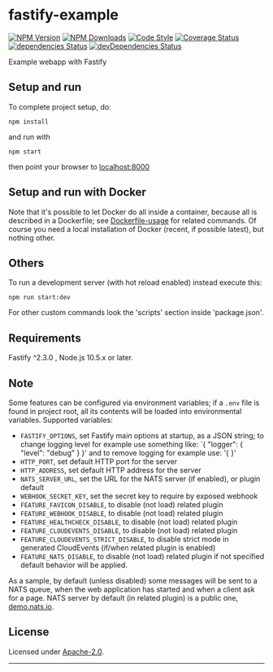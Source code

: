 # fastify-example

  [![NPM Version](https://img.shields.io/npm/v/fastify-example.svg?style=flat)](https://npmjs.org/package/fastify-example/)
  [![NPM Downloads](https://img.shields.io/npm/dm/fastify-example.svg?style=flat)](https://npmjs.org/package/fastify-example/)
  [![Code Style](https://img.shields.io/badge/code%20style-standard-brightgreen.svg?style=flat)](http://standardjs.com/)
  [![Coverage Status](https://coveralls.io/repos/github/smartiniOnGitHub/fastify-example/badge.svg?branch=master)](https://coveralls.io/github/smartiniOnGitHub/fastify-example/?branch=master)
  [![dependencies Status](https://david-dm.org/smartiniOnGitHub/fastify-example/status.svg)](https://david-dm.org/smartiniOnGitHub/fastify-example)
  [![devDependencies Status](https://david-dm.org/smartiniOnGitHub/fastify-example/dev-status.svg)](https://david-dm.org/smartiniOnGitHub/fastify-example?type=dev)

Example webapp with Fastify


## Setup and run

To complete project setup, do:
```
npm install
```

and run with
```
npm start
```

then point your browser to [localhost:8000](http://localhost:8000)


## Setup and run with Docker

Note that it's possible to let Docker do all inside a container, because all is described in a Dockerfile; see [Dockerfile-usage](./docs/Dockerfile-usage.md) for related commands.
Of course you need a local installation of Docker (recent, if possible latest), but nothing other.


## Others

To run a development server (with hot reload enabled) instead execute this:
```
npm run start:dev
```

For other custom commands look the 'scripts' section inside 'package.json'.


## Requirements

Fastify ^2.3.0 , Node.js 10.5.x or later.


## Note

Some features can be configured via environment variables; 
if a `.env` file is found in project root, all its contents 
will be loaded into environmental variables.
Supported variables:
- `FASTIFY_OPTIONS`, set Fastify main options at startup, as a JSON string; 
  to change logging level for example use something like: `{ "logger": { "level": "debug" } }'
  and to remove logging for example use: '{ }'
- `HTTP_PORT`, set default HTTP port for the server
- `HTTP_ADDRESS`, set default HTTP address for the server
- `NATS_SERVER_URL`, set the URL for the NATS server (if enabled), or plugin default
- `WEBHOOK_SECRET_KEY`, set the secret key to require by exposed webhook
- `FEATURE_FAVICON_DISABLE`, to disable (not load) related plugin
- `FEATURE_WEBHOOK_DISABLE`, to disable (not load) related plugin
- `FEATURE_HEALTHCHECK_DISABLE`, to disable (not load) related plugin
- `FEATURE_CLOUDEVENTS_DISABLE`, to disable (not load) related plugin
- `FEATURE_CLOUDEVENTS_STRICT_DISABLE`, to disable strict mode in generated CloudEvents (if/when related plugin is enabled)
- `FEATURE_NATS_DISABLE`, to disable (not load) related plugin
if not specified default behavior will be applied.

As a sample, by default (unless disabled) some messages will be sent to a NATS queue, 
when the web application has started and when a client ask for a page.
NATS server by default (in related plugin) is a public one, 
[demo.nats.io](nats://demo.nats.io:4222).


## License

Licensed under [Apache-2.0](./LICENSE).

----
